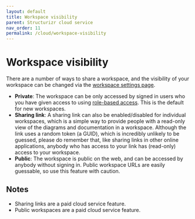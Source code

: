 ```yaml
---
layout: default
title: Workspace visibility
parent: Structurizr cloud service
nav_order: 11
permalink: /cloud/workspace-visibility
---
```


# Workspace visibility

There are a number of ways to share a workspace, and the visibility of your workspace can be changed via the [workspace settings page](/cloud/workspace-settings).

- __Private__: The workspace can be only accessed by signed in users who you have given access to using [role-based access](/cloud/role-based-access). This is the default for new workspaces.
- __Sharing link__: A sharing link can also be enabled/disabled for individual workspaces, which is a simple way to provide people with a read-only view of the diagrams and documentation in a workspace.  Although the link uses a random token (a GUID), which is incredibly unlikely to be guessed, please do remember that, like sharing links in other online applications, anybody who has access to your link has (read-only) access to your workspace.
- __Public__: The workspace is public on the web, and can be accessed by anybody without signing in. Public workspace URLs are easily guessable, so use this feature with caution.

## Notes

- Sharing links are a paid cloud service feature.
- Public workspaces are a paid cloud service feature.